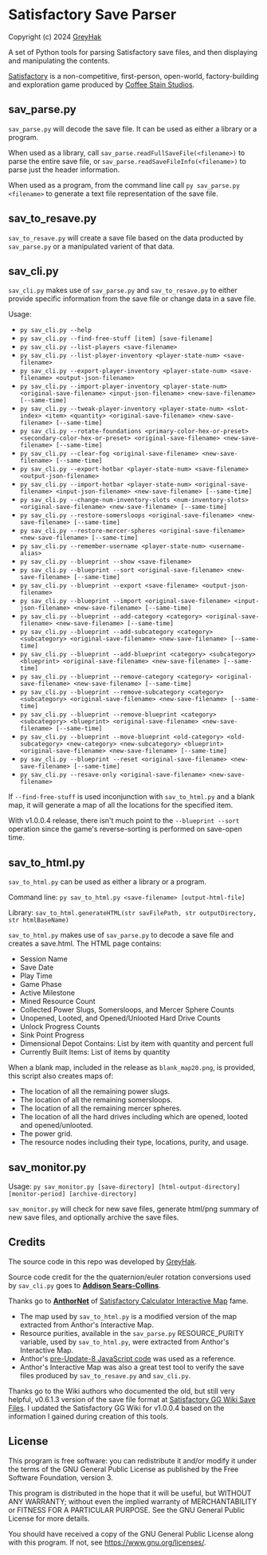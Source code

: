 # Satisfactory Save Parser

Copyright (c) 2024 [GreyHak](https://github.com/GreyHak)

A set of Python tools for parsing Satisfactory save files, and then displaying
and manipulating the contents.

[Satisfactory](https://www.satisfactorygame.com/) is a non-competitive,
first-person, open-world, factory-building and exploration game produced by
[Coffee Stain Studios](https://www.coffeestain.com/).

## sav_parse.py

`sav_parse.py` will decode the save file.  It can be used as either a library
or a program.

When used as a library, call `sav_parse.readFullSaveFile(<filename>)` to
parse the entire save file, or `sav_parse.readSaveFileInfo(<filename>)` to
parse just the header information.

When used as a program, from the command line call `py sav_parse.py <filename>`
to generate a text file representation of the save file.

## sav_to_resave.py

`sav_to_resave.py` will create a save file based on the data producted by
`sav_parse.py` or a manipulated varient of that data.

## sav_cli.py

`sav_cli.py` makes use of `sav_parse.py` and `sav_to_resave.py` to either
provide specific information from the save file or change data in a save file.

Usage:
  - `py sav_cli.py --help`
  - `py sav_cli.py --find-free-stuff [item] [save-filename]`
  - `py sav_cli.py --list-players <save-filename>`
  - `py sav_cli.py --list-player-inventory <player-state-num> <save-filename>`
  - `py sav_cli.py --export-player-inventory <player-state-num> <save-filename> <output-json-filename>`
  - `py sav_cli.py --import-player-inventory <player-state-num> <original-save-filename> <input-json-filename> <new-save-filename> [--same-time]`
  - `py sav_cli.py --tweak-player-inventory <player-state-num> <slot-index> <item> <quantity> <original-save-filename> <new-save-filename> [--same-time]`
  - `py sav_cli.py --rotate-foundations <primary-color-hex-or-preset> <secondary-color-hex-or-preset> <original-save-filename> <new-save-filename> [--same-time]`
  - `py sav_cli.py --clear-fog <original-save-filename> <new-save-filename> [--same-time]`
  - `py sav_cli.py --export-hotbar <player-state-num> <save-filename> <output-json-filename>`
  - `py sav_cli.py --import-hotbar <player-state-num> <original-save-filename> <input-json-filename> <new-save-filename> [--same-time]`
  - `py sav_cli.py --change-num-inventory-slots <num-inventory-slots> <original-save-filename> <new-save-filename> [--same-time]`
  - `py sav_cli.py --restore-somersloops <original-save-filename> <new-save-filename> [--same-time]`
  - `py sav_cli.py --restore-mercer-spheres <original-save-filename> <new-save-filename> [--same-time]`
  - `py sav_cli.py --remember-username <player-state-num> <username-alias>`
  - `py sav_cli.py --blueprint --show <save-filename>`
  - `py sav_cli.py --blueprint --sort <original-save-filename> <new-save-filename> [--same-time]`
  - `py sav_cli.py --blueprint --export <save-filename> <output-json-filename>`
  - `py sav_cli.py --blueprint --import <original-save-filename> <input-json-filename> <new-save-filename> [--same-time]`
  - `py sav_cli.py --blueprint --add-category <category> <original-save-filename> <new-save-filename> [--same-time]`
  - `py sav_cli.py --blueprint --add-subcategory <category> <subcategory> <original-save-filename> <new-save-filename> [--same-time]`
  - `py sav_cli.py --blueprint --add-blueprint <category> <subcategory> <blueprint> <original-save-filename> <new-save-filename> [--same-time]`
  - `py sav_cli.py --blueprint --remove-category <category> <original-save-filename> <new-save-filename> [--same-time]`
  - `py sav_cli.py --blueprint --remove-subcategory <category> <subcategory> <original-save-filename> <new-save-filename> [--same-time]`
  - `py sav_cli.py --blueprint --remove-blueprint <category> <subcategory> <blueprint> <original-save-filename> <new-save-filename> [--same-time]`
  - `py sav_cli.py --blueprint --move-blueprint <old-category> <old-subcategory> <new-category> <new-subcategory> <blueprint> <original-save-filename> <new-save-filename> [--same-time]`
  - `py sav_cli.py --blueprint --reset <original-save-filename> <new-save-filename> [--same-time]`
  - `py sav_cli.py --resave-only <original-save-filename> <new-save-filename>`

If `--find-free-stuff` is used inconjunction with `sav_to_html.py` and a blank
map, it will generate a map of all the locations for the specified item.

With v1.0.0.4 release, there isn't much point to the `--blueprint --sort`
operation since the game's reverse-sorting is performed on save-open time.

## sav_to_html.py

`sav_to_html.py` can be used as either a library or a program.

Command line: `py sav_to_html.py <save-filename> [output-html-file]`

Library: `sav_to_html.generateHTML(str savFilePath, str outputDirectory, str htmlBaseName)`

`sav_to_html.py` makes use of `sav_parse.py` to decode a save file and creates
a save.html.  The HTML page contains:
  - Session Name
  - Save Date
  - Play Time
  - Game Phase
  - Active Milestone
  - Mined Resource Count
  - Collected Power Slugs, Somersloops, and Mercer Sphere Counts
  - Unopened, Looted, and Opened/Unlooted Hard Drive Counts
  - Unlock Progress Counts
  - Sink Point Progress
  - Dimensional Depot Contains: List by item with quantity and percent full
  - Currently Built Items: List of items by quantity

When a blank map, included in the release as `blank_map20.png`,
is provided, this script also creates maps of:
  - The location of all the remaining power slugs.
  - The location of all the remaining somersloops.
  - The location of all the remaining mercer spheres.
  - The location of all the hard drives including which are opened, looted and
    opened/unlooted.
  - The power grid.
  - The resource nodes including their type, locations, purity, and usage.

## sav_monitor.py

Usage: `py sav_monitor.py [save-directory] [html-output-directory] [monitor-period] [archive-directory]`

`sav_monitor.py` will check for new save files, generate html/png summary of
new save files, and optionally archive the save files.

## Credits

The source code in this repo was developed by [GreyHak](https://github.com/GreyHak).

Source code credit for the the quaternion/euler rotation conversions used by
`sav_cli.py` goes to [**Addison Sears-Collins**](https://automaticaddison.com).

Thanks go to **[AnthorNet](https://github.com/AnthorNet)** of [Satisfactory
Calculator Interactive Map](https://satisfactory-calculator.com/en/interactive-map)
fame.
* The map used by `sav_to_html.py` is a modified version of the map extracted
  from Anthor's Interactive Map.
* Resource purities, available in the `sav_parse.py` RESOURCE_PURITY variable,
  used by `sav_to_html.py`, were extracted from Anthor's Interactive Map.
* Anthor's [pre-Update-8 JavaScript code](https://github.com/AnthorNet/SC-InteractiveMap/blob/dev/src/SaveParser/Read.js)
  was used as a reference.
* Anthor's Interactive Map was also a great test tool to verify the save files
  produced by `sav_to_resave.py` and `sav_cli.py`.

Thanks go to the Wiki authors who documented the old, but still very helpful,
v0.6.1.3 version of the save file format at
[Satisfactory GG Wiki Save Files](https://satisfactory.wiki.gg/wiki/Save_files#Save_file_format).
I updated the Satisfactory GG Wiki for v1.0.0.4 based on the information I
gained during creation of this tools.

## License

This program is free software: you can redistribute it and/or modify
it under the terms of the GNU General Public License as published by
the Free Software Foundation, version 3.

This program is distributed in the hope that it will be useful, but
WITHOUT ANY WARRANTY; without even the implied warranty of
MERCHANTABILITY or FITNESS FOR A PARTICULAR PURPOSE. See the GNU
General Public License for more details.

You should have received a copy of the GNU General Public License
along with this program. If not, see <https://www.gnu.org/licenses/>.

